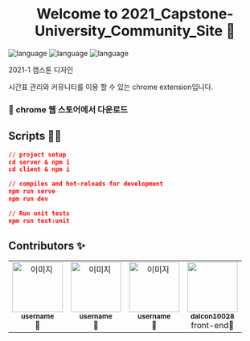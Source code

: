 <h1 align="center">Welcome to 2021_Capstone-University_Community_Site 👋</h1>

![language](https://img.shields.io/badge/language-javscript-yellow)
![language](https://img.shields.io/badge/version-1.0.0-blue)
![language](https://img.shields.io/badge/license-MIT-green)
<br/>
<p>2021-1 캡스톤 디자인</p>
<p>시간표 관리와 커뮤니티를 이용 할 수 있는 chrome extension입니다.</p>

### 📅 <a hrep="#">chrome 웹 스토어에서 다운로드</a>

## Scripts 👨‍💻

```json
// project setup
cd server & npm i
cd client & npm i

// compiles and hot-reloads for development
npm run serve
npm run dev

// Run unit tests
npm run test:unit
```

## Contributors ✨

<table>
  <tr>
    <td align="center"><a href="깃허브 주소"><img src="깃허브 프로필 이미지 링크" width="100px;" alt="이미지"/><br /><sub><b>username</b></sub></a><br />🍿</td>
    <td align="center"><a href="깃허브 주소"><img src="깃허브 프로필 이미지 링크" width="100px;" alt="이미지"/><br /><sub><b>username</b></sub></a><br />🍿</td>
    <td align="center"><a href="깃허브 주소"><img src="깃허브 프로필 이미지 링크" width="100px;" alt="이미지"/><br /><sub><b>username</b></sub></a><br />🍿</td>
    <td align="center"><a href="깃허브 주소"><img src="https://avatars.githubusercontent.com/u/30119526?s=460&u=d798517691d2d73549fce15c8aecd4722bb68d0b&v=4" width="100px;" alt=""/><br /><sub><b>dalcon10028</b></sub></a><br />front-end🍿</td>
  </tr>
</table>